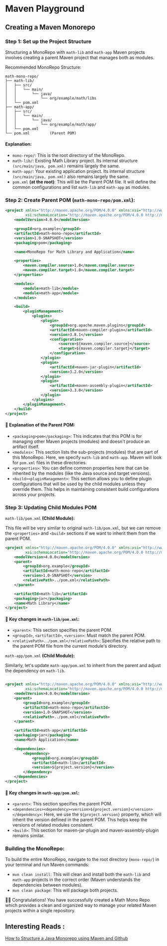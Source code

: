 # Maven Playground

## Creating a Maven Monorepo

### Step 1: Set up the Project Structure

Structuring a MonoRepo with `math-lib` and `math-app` Maven projects involves creating a parent Maven project that manages both as modules.

Recommended MonoRepo Structure:

```
math-mono-repo/
├── math-lib/
│   ├── src/
│   │   └── main/
│   │       └── java/
│   │           └── org/example/math/libs
│   └── pom.xml
├── math-app/
│   ├── src/
│   │   └── main/
│   │       └── java/
│   │           └── org/example/math/app/
│   └── pom.xml
└── pom.xml         (Parent POM)
```

#### Explanation:

* ```mono-repo/```: This is the root directory of the MonoRepo.
* ```math-lib/```: Existing Math Library project. Its internal structure `(src/main/java, pom.xml)` remains largely the same.
* ```math-app/```: Your existing application project. Its internal structure `(src/main/java, pom.xml)` also remains largely the same.
* ```pom.xml``` **(at the root)**: This will be the Parent POM file. It will define the common configurations and list `math-lib` and `math-app` as modules.

### Step 2: Create Parent POM (`math-mono-repo/pom.xml`):

```XML
<project xmlns="http://maven.apache.org/POM/4.0.0" xmlns:xsi="http://www.w3.org/2001/XMLSchema-instance"
         xsi:schemaLocation="http://maven.apache.org/POM/4.0.0 http://maven.apache.org/xsd/maven-4.0.0.xsd">
    <modelVersion>4.0.0</modelVersion>

    <groupId>org.example</groupId>
    <artifactId>math-mono-repo</artifactId>
    <version>1.0-SNAPSHOT</version>
    <packaging>pom</packaging>

    <name>MonoRepo for Math Library and Application</name>

    <properties>
        <maven.compiler.source>1.8</maven.compiler.source>
        <maven.compiler.target>1.8</maven.compiler.target>
    </properties>

    <modules>
        <module>math-lib</module>
        <module>math-app</module>
    </modules>

    <build>
        <pluginManagement>
            <plugins>
                <plugin>
                    <groupId>org.apache.maven.plugins</groupId>
                    <artifactId>maven-compiler-plugin</artifactId>
                    <version>3.8.1</version>
                    <configuration>
                        <source>${maven.compiler.source}</source>
                        <target>${maven.compiler.target}</target>
                    </configuration>
                </plugin>
                <plugin>
                    <artifactId>maven-jar-plugin</artifactId>
                    <version>3.2.0</version>
                </plugin>
                <plugin>
                    <artifactId>maven-assembly-plugin</artifactId>
                    <version>3.3.0</version>
                </plugin>
            </plugins>
        </pluginManagement>
    </build>
</project>
```

#### :ledger: Explanation of the Parent POM:

* ```<packaging>pom</packaging>```: This indicates that this POM is for managing other Maven projects (modules) and doesn't produce an artifact itself.
* ```<modules>```: This section lists the sub-projects (modules) that are part of this MonoRepo. Here, we specify ```math-lib``` and ```math-app```. Maven will look for ```pom.xml``` files in these directories.
* ```<properties>```: You can define common properties here that can be inherited by the modules (like the Java source and target versions).
* ```<build><pluginManagement>```: This section allows you to define plugin configurations that will be used by the child modules unless they override them. This helps in maintaining consistent build configurations across your projects.

### Step 3: Updating Child Modules POM

`math-lib/pom.xml` **(Child Module):**

This file will be very similar to original `math-lib/pom.xml`, but we can remove the `<properties>` and `<build>` sections if we want to inherit them from the parent POM.

```XML
<project xmlns="http://maven.apache.org/POM/4.0.0" xmlns:xsi="http://www.w3.org/2001/XMLSchema-instance"
         xsi:schemaLocation="http://maven.apache.org/POM/4.0.0 http://maven.apache.org/xsd/maven-4.0.0.xsd">
    <modelVersion>4.0.0</modelVersion>
    <parent>
        <groupId>org.example</groupId>
        <artifactId>math-mono-repo</artifactId>
        <version>1.0-SNAPSHOT</version>
        <relativePath>../pom.xml</relativePath>
    </parent>

    <artifactId>math-lib</artifactId>
    <packaging>jar</packaging>
    <name>Math Library</name>
</project>
```

#### :pushpin: Key changes in `math-lib/pom.xml`:

* ```<parent>```: This section specifies the parent POM.
* ```<groupId>```, ```<artifactId>```, ```<version>```: Must match the parent POM.
* ```<relativePath>../pom.xml</relativePath>```: Specifies the relative path to the parent POM file from the current module's directory.

`math-app/pom.xml` **(Child Module):**

Similarly, let's update `math-app/pom.xml` to inherit from the parent and adjust the dependency on `math-lib`.

```XML

<project xmlns="http://maven.apache.org/POM/4.0.0" xmlns:xsi="http://www.w3.org/2001/XMLSchema-instance"
         xsi:schemaLocation="http://maven.apache.org/POM/4.0.0 http://maven.apache.org/xsd/maven-4.0.0.xsd">
    <modelVersion>4.0.0</modelVersion>
    <parent>
        <groupId>org.example</groupId>
        <artifactId>math-mono-repo</artifactId>
        <version>1.0-SNAPSHOT</version>
        <relativePath>../pom.xml</relativePath>
    </parent>

    <artifactId>math-app</artifactId>
    <packaging>jar</packaging>
    <name>Math Application</name>

    <dependencies>
        <dependency>
            <groupId>org.example</groupId>
            <artifactId>math-lib</artifactId>
            <version>${project.version}</version>
        </dependency>
    </dependencies>
</project>
```

#### :pushpin: Key changes in `math-app/pom.xml`:

* ```<parent>```: This section specifies the parent POM.
* ```<dependencies><dependency><version>${project.version}</version></dependency>```: Here, we use the `${project.version}` property, which will inherit the version defined in the parent POM. This helps keep the versions of related modules consistent.
* ```<build>```: This section for maven-jar-plugin and maven-assembly-plugin remains similar.


### Building the MonoRepo:

To build the entire MonoRepo, navigate to the root directory (`mono-repo/`) in your terminal and run Maven commands:

* ```mvn clean install```: This will clean and install both the `math-lib` and `math-app` projects in the correct order (Maven understands the dependencies between modules).
* ```mvn clean package```: This will package both projects.

:clap::beers: Congratulations! You have successfully created a Math Mono Repo which provides a clean and organized way to manage your related Maven projects within a single repository.


## Interesting Reads :

[How to Structure a Java Monorepo using Maven and Github](https://www.transcendsoftware.se/posts/how-to-structure-a-java-monorepo-using-maven-and-github/)